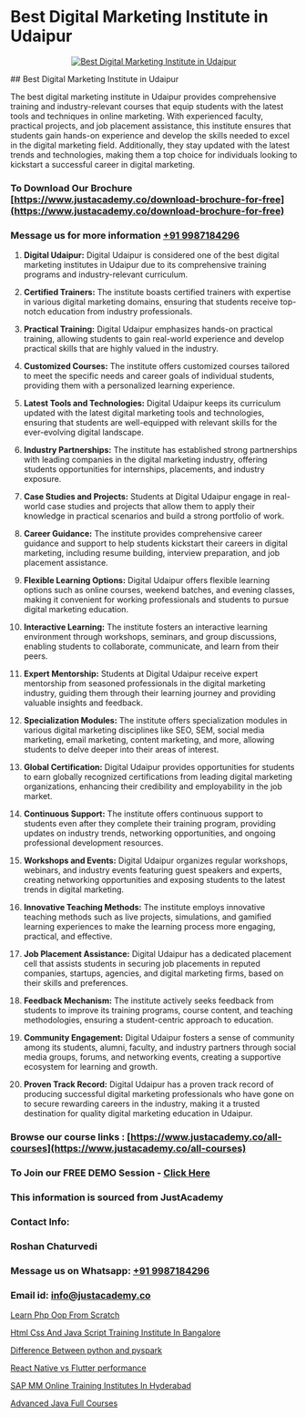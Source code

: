 # Best Digital Marketing Institute in Udaipur

<p align="center">
  <a href="https://justacademy.co/course-detail/digital-marketing">
    <img src="https://justacademy.co/storage2/course_image/1676636720_course_image.webp" alt="Best Digital Marketing Institute in Udaipur">
  </a>
</p>
## Best Digital Marketing Institute in Udaipur

The best digital marketing institute in Udaipur provides comprehensive training and industry-relevant courses that equip students with the latest tools and techniques in online marketing. With experienced faculty, practical projects, and job placement assistance, this institute ensures that students gain hands-on experience and develop the skills needed to excel in the digital marketing field. Additionally, they stay updated with the latest trends and technologies, making them a top choice for individuals looking to kickstart a successful career in digital marketing.
### To Download Our Brochure [https://www.justacademy.co/download-brochure-for-free](https://www.justacademy.co/download-brochure-for-free)
### Message us for more information [+91 9987184296](https://api.whatsapp.com/send?phone=919987184296)
1) **Digital Udaipur:**
Digital Udaipur is considered one of the best digital marketing institutes in Udaipur due to its comprehensive training programs and industry-relevant curriculum.

2) **Certified Trainers:**
The institute boasts certified trainers with expertise in various digital marketing domains, ensuring that students receive top-notch education from industry professionals.

3) **Practical Training:**
Digital Udaipur emphasizes hands-on practical training, allowing students to gain real-world experience and develop practical skills that are highly valued in the industry.

4) **Customized Courses:**
The institute offers customized courses tailored to meet the specific needs and career goals of individual students, providing them with a personalized learning experience.

5) **Latest Tools and Technologies:**
Digital Udaipur keeps its curriculum updated with the latest digital marketing tools and technologies, ensuring that students are well-equipped with relevant skills for the ever-evolving digital landscape.

6) **Industry Partnerships:**
The institute has established strong partnerships with leading companies in the digital marketing industry, offering students opportunities for internships, placements, and industry exposure.

7) **Case Studies and Projects:**
Students at Digital Udaipur engage in real-world case studies and projects that allow them to apply their knowledge in practical scenarios and build a strong portfolio of work.

8) **Career Guidance:**
The institute provides comprehensive career guidance and support to help students kickstart their careers in digital marketing, including resume building, interview preparation, and job placement assistance.

9) **Flexible Learning Options:**
Digital Udaipur offers flexible learning options such as online courses, weekend batches, and evening classes, making it convenient for working professionals and students to pursue digital marketing education.

10) **Interactive Learning:**
The institute fosters an interactive learning environment through workshops, seminars, and group discussions, enabling students to collaborate, communicate, and learn from their peers.

11) **Expert Mentorship:**
Students at Digital Udaipur receive expert mentorship from seasoned professionals in the digital marketing industry, guiding them through their learning journey and providing valuable insights and feedback.

12) **Specialization Modules:**
The institute offers specialization modules in various digital marketing disciplines like SEO, SEM, social media marketing, email marketing, content marketing, and more, allowing students to delve deeper into their areas of interest.

13) **Global Certification:**
Digital Udaipur provides opportunities for students to earn globally recognized certifications from leading digital marketing organizations, enhancing their credibility and employability in the job market.

14) **Continuous Support:**
The institute offers continuous support to students even after they complete their training program, providing updates on industry trends, networking opportunities, and ongoing professional development resources.

15) **Workshops and Events:**
Digital Udaipur organizes regular workshops, webinars, and industry events featuring guest speakers and experts, creating networking opportunities and exposing students to the latest trends in digital marketing.

16) **Innovative Teaching Methods:**
The institute employs innovative teaching methods such as live projects, simulations, and gamified learning experiences to make the learning process more engaging, practical, and effective.

17) **Job Placement Assistance:**
Digital Udaipur has a dedicated placement cell that assists students in securing job placements in reputed companies, startups, agencies, and digital marketing firms, based on their skills and preferences.

18) **Feedback Mechanism:**
The institute actively seeks feedback from students to improve its training programs, course content, and teaching methodologies, ensuring a student-centric approach to education.

19) **Community Engagement:**
Digital Udaipur fosters a sense of community among its students, alumni, faculty, and industry partners through social media groups, forums, and networking events, creating a supportive ecosystem for learning and growth.

20) **Proven Track Record:**
Digital Udaipur has a proven track record of producing successful digital marketing professionals who have gone on to secure rewarding careers in the industry, making it a trusted destination for quality digital marketing education in Udaipur.

### Browse our course links : [https://www.justacademy.co/all-courses](https://www.justacademy.co/all-courses) 
### To Join our FREE DEMO Session - [Click Here](https://www.justacademy.co/register-for-course-demo)


### This information is sourced from JustAcademy
### Contact Info:
### Roshan Chaturvedi
### Message us on Whatsapp: [+91 9987184296](https://api.whatsapp.com/send?phone=919987184296)
### Email id: [info@justacademy.co](mailto:info@justacademy.co)
                
[Learn Php Oop From Scratch](https://www.linkedin.com/pulse/learn-php-oop-from-scratch-justacademy-thane-bxnmc?trackingId=z2GwExkk7axN5Qn0qRnu1Q%3D%3D&lipi=urn%3Ali%3Apage%3Ad_flagship3_company_admin%3BtWGDFb3%2BTIWrNJLdiT%2FfMQ%3D%3D)

[Html Css And Java Script Training Institute In Bangalore](https://www.linkedin.com/pulse/html-css-java-script-training-institute-bangalore-4ygme?trackingId=AaPm9mrugrjBYFHyv6nOmA%3D%3D&lipi=urn%3Ali%3Apage%3Ad_flagship3_company_admin%3BihWdGtFLSGiUoHftbcLC7g%3D%3D)

[Difference Between python and pyspark](https://medium.com/@justacademytraining/difference-between-python-and-pyspark-efe47020bfb0)

[React Native vs Flutter performance](https://medium.com/@namusn/react-native-vs-flutter-performance-cc347829e41a)

[SAP MM Online Training Institutes In Hyderabad](https://justacademyin.github.io/Articles/SAP-MM-Online-Training-Institutes-In-Hyderabad)

[Advanced Java Full Courses](https://justacademyin.github.io/justacademy/advanced-java-full-courses)

